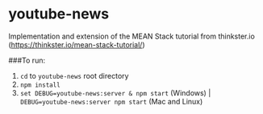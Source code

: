 # youtube-news
Implementation and extension of the MEAN Stack tutorial from thinkster.io (https://thinkster.io/mean-stack-tutorial/)

###To run:
1. ``cd`` to ``youtube-news`` root directory
2. ``npm install``
3. ```set DEBUG=youtube-news:server & npm start``` (Windows) | ```DEBUG=youtube-news:server npm start``` (Mac and Linux)
